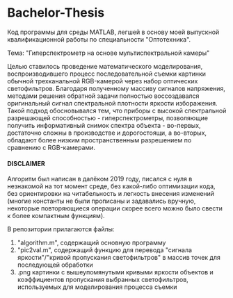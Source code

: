 # Bachelor-Thesis
Код программы для среды MATLAB, легшей в основу моей выпускной квалификационной работы по специальности "Оптотехника".

Тема: "Гиперспектрометр на основе мультиспектральной камеры"

Целью ставилось проведение математического моделирования, воспроизводившего процесс последовательной съемки картинки обычной трехканальной RGB-камерой через набор оптических светофильтров.
Благодаря полученному массиву сигналов напряжения, методами решения обратной задачи полностью воссоздавался оригинальный сигнал спектральной плотности яркости изборажения.
Такой подход обосновывался тем, что приборы с высокой спектральной разрешающей способностью - гиперспектрометры, позволяющие получить информативный снимок спектра объекта - во-первых, достаточно сложны в производстве и дорогостоящи, а во-вторых, обладают более низким пространственным разрешением по сравнению с RGB-камерами. 

#### DISCLAIMER #### 
Алгоритм был написан в далёком 2019 году, писался с нуля в незнакомой на тот момент среде, без какой-либо оптимизации кода, без ориентировки на читабельность и легкость внесения изменений (многие константы не были прописаны и задавались вручную, некоторые повторяющиеся операции скорее всего можно было свести к более компактным функциям).

В репозитории прилагаются файлы: 
1) "algorithm.m", содержащий основную программу
2) "pic2val.m", содержащий функцию для перевода "сигнала яркости"/"кривой пропускания светофильтров" в массив точек для последующей обработки
3) .png картинки с вышеупомянутыми кривыми яркости объектов и коэффициентов пропускания выбранных светофильтров, используемых для моделирования процесса съемки
